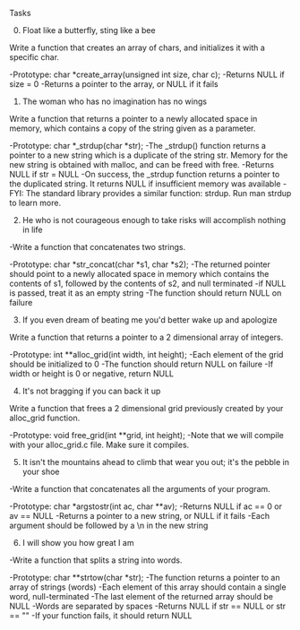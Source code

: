 Tasks

0. Float like a butterfly, sting like a bee

Write a function that creates an array of chars, and initializes it with a specific char.

-Prototype: char *create_array(unsigned int size, char c);
-Returns NULL if size = 0
-Returns a pointer to the array, or NULL if it fails

1. The woman who has no imagination has no wings

Write a function that returns a pointer to a newly allocated space in memory, which contains a copy of the string given as a parameter.

-Prototype: char *_strdup(char *str);
-The _strdup() function returns a pointer to a new string which is a duplicate of the string str. Memory for the new string is obtained with malloc, and can be freed with free.
-Returns NULL if str = NULL
-On success, the _strdup function returns a pointer to the duplicated string. It returns NULL if insufficient memory was available
-FYI: The standard library provides a similar function: strdup. Run man strdup to learn more.


2. He who is not courageous enough to take risks will accomplish nothing in life

-Write a function that concatenates two strings.

-Prototype: char *str_concat(char *s1, char *s2);
-The returned pointer should point to a newly allocated space in memory which contains the contents of s1, followed by the contents of s2, and null terminated
-if NULL is passed, treat it as an empty string
-The function should return NULL on failure


3. If you even dream of beating me you'd better wake up and apologize

Write a function that returns a pointer to a 2 dimensional array of integers.

-Prototype: int **alloc_grid(int width, int height);
-Each element of the grid should be initialized to 0
-The function should return NULL on failure
-If width or height is 0 or negative, return NULL


4. It's not bragging if you can back it up

Write a function that frees a 2 dimensional grid previously created by your alloc_grid function.

-Prototype: void free_grid(int **grid, int height);
-Note that we will compile with your alloc_grid.c file. Make sure it compiles.


5. It isn't the mountains ahead to climb that wear you out; it's the pebble in your shoe

-Write a function that concatenates all the arguments of your program.

-Prototype: char *argstostr(int ac, char **av);
-Returns NULL if ac == 0 or av == NULL
-Returns a pointer to a new string, or NULL if it fails
-Each argument should be followed by a \n in the new string


6. I will show you how great I am

-Write a function that splits a string into words.

-Prototype: char **strtow(char *str);
-The function returns a pointer to an array of strings (words)
-Each element of this array should contain a single word, null-terminated
-The last element of the returned array should be NULL
-Words are separated by spaces
-Returns NULL if str == NULL or str == ""
-If your function fails, it should return NULL
